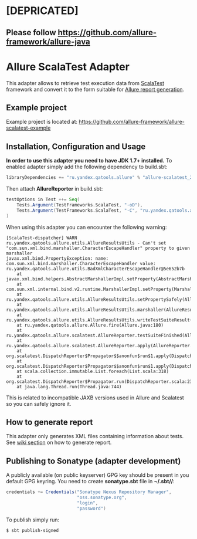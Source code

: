 # [DEPRICATED]
## Please follow https://github.com/allure-framework/allure-java

# Allure ScalaTest Adapter
This adapter allows to retrieve test execution data from [ScalaTest]() framework and convert it to the form suitable for [Allure report generation](https://github.com/allure-framework/allure-core/wiki#generating-report).

## Example project
Example project is located at: https://github.com/allure-framework/allure-scalatest-example

## Installation, Configuration and Usage
**In order to use this adapter you need to have JDK 1.7+ installed.** To enabled adapter simply add the following dependency to build.sbt:
```scala
libraryDependencies += "ru.yandex.qatools.allure" % "allure-scalatest_2.10" % "1.4.0-SNAPSHOT"
```

Then attach **AllureReporter** in build.sbt:
```scala
testOptions in Test ++= Seq(
    Tests.Argument(TestFrameworks.ScalaTest, "-oD"),
    Tests.Argument(TestFrameworks.ScalaTest, "-C", "ru.yandex.qatools.allure.scalatest.AllureReporter")
)
```
When using this adapter you can encounter the following warning:
```
[ScalaTest-dispatcher] WARN ru.yandex.qatools.allure.utils.AllureResultsUtils - Can't set "com.sun.xml.bind.marshaller.CharacterEscapeHandler" property to given marshaller
javax.xml.bind.PropertyException: name: com.sun.xml.bind.marshaller.CharacterEscapeHandler value: ru.yandex.qatools.allure.utils.BadXmlCharacterEscapeHandler@5e652b7b
	at javax.xml.bind.helpers.AbstractMarshallerImpl.setProperty(AbstractMarshallerImpl.java:358)
	at com.sun.xml.internal.bind.v2.runtime.MarshallerImpl.setProperty(MarshallerImpl.java:527)
	at ru.yandex.qatools.allure.utils.AllureResultsUtils.setPropertySafely(AllureResultsUtils.java:199)
	at ru.yandex.qatools.allure.utils.AllureResultsUtils.marshaller(AllureResultsUtils.java:171)
	at ru.yandex.qatools.allure.utils.AllureResultsUtils.writeTestSuiteResult(AllureResultsUtils.java:148)
	at ru.yandex.qatools.allure.Allure.fire(Allure.java:180)
	at ru.yandex.qatools.allure.scalatest.AllureReporter.testSuiteFinished(AllureReporter.scala:74)
	at ru.yandex.qatools.allure.scalatest.AllureReporter.apply(AllureReporter.scala:46)
	at org.scalatest.DispatchReporter$Propagator$$anonfun$run$1.apply(DispatchReporter.scala:240)
	at org.scalatest.DispatchReporter$Propagator$$anonfun$run$1.apply(DispatchReporter.scala:239)
	at scala.collection.immutable.List.foreach(List.scala:318)
	at org.scalatest.DispatchReporter$Propagator.run(DispatchReporter.scala:239)
	at java.lang.Thread.run(Thread.java:744)
```
This is related to incompatible JAXB versions used in Allure and Scalatest so you can safely ignore it.

## How to generate report
This adapter only generates XML files containing information about tests. See [wiki section](https://github.com/allure-framework/allure-core/wiki#generating-report) on how to generate report.

## Publishing to Sonatype (adapter development)
A publicly available (on public keyserver) GPG key should be present in you default GPG keyring. You need to create **sonatype.sbt** file in **~/.sbt/<sbt-version>/**:
```scala
credentials += Credentials("Sonatype Nexus Repository Manager",
                           "oss.sonatype.org",
                           "login",
                           "password")
```
To publish simply run:
```bash
$ sbt publish-signed
```
